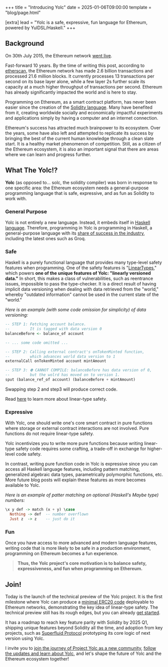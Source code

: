 +++
title = "Introducing Yolc"
date = 2025-01-06T09:00:00
template = "blog/page.html"

[extra]
lead = "Yolc is a safe, expressive, fun language for Ethereum, powered by YulDSL/Haskell."
+++

## Background

On 30th July 2015, the Ethereum network [went live](https://blog.ethereum.org/2015/07/30/ethereum-launches).

Fast-forward 10 years. By the time of writing this post, according to [etherscan](https://etherscan.io/), the Ethereum
network has made 2.6 billion transactions and processed 21.6 million blocks. It currently processes 13 transactions per
second on its base layer alone, while a few layer 2s further scale its capacity at a much higher throughput of
transactions per second. Ethereum has already significantly impacted the world and is here to stay.

Programming on Ethereum, as a smart contract platform, has never been easier since the creation of the [Solidity
language](https://soliditylang.org/). Many have benefited from it, creating worldwide socially and economically
impactful experiments and applications simply by having a computer and an internet connection.

Ethereum's success has attracted much brainpower to its ecosystem. Over the years, some have also left and attempted to
replicate its success by bringing the best of the current human knowledge through a clean slate start. It is a healthy
market phenomenon of competition. Still, as a citizen of the Ethereum ecosystem, it is also an important signal that
there are areas where we can learn and progress further.

## What The Yolc!?

**Yolc** (as opposed to... solc, the solidity compiler) was born in response to one specific area: the Ethereum
ecosystem needs a general-purpose programming language that is safe, expressive, and as fun as Solidity to work with.

### General Purpose

Yolc is not entirely a new language. Instead, it embeds itself in [Haskell
language](https://www.haskell.org/). Therefore, programming in Yolc is programming in Haskell, a general-purpose
language with its [share of success in the industry](https://github.com/erkmos/haskell-companies), including the latest
ones such as Groq.

### Safe

Haskell is a purely functional language that provides many type-level safety features when programming. One of the
safety features is
"[LinearTypes](https://ghc.gitlab.haskell.org/ghc/doc/users_guide/exts/linear_types.html#design-and-further-reading),"
which powers **one of the unique features of Yolc: "linearly versioned data."**  In short, this makes a class of
vulnerabilities, such as reentrance issues, impossible to pass the type-checker. It is a direct result of having
implicit data versioning when dealing with data retrieved from the "world," whereby "outdated information" cannot be
used in the current state of the "world."

*Here is an example (with some code omission for simplicity) of data versioning:*

```haskell
-- STEP 1: Fetching account balance.
--         It is tagged with data version 0
balanceBefore <- balance_of account

-- ... some code omitted ...

-- STEP 2: Calling external contract's onTokenMinted function,
--         which advances world data version to 1
externalCall onTokenMinted account mintAmount

-- STEP 3: ⛔ CANNOT COMPILE: balanceBefore has data version of 0,
--         but the wolrd has moved on to version 1.
sput (balance_ref_of account) (balanceBefore + mintAmount)

```

Swapping step 2 and step3 will produce correct code.


Read [here](/docs/linearsafety) to learn more about linear-type safety.

### Expressive

With Yolc, one should write one's core smart contract in pure functions where storage or external contract interactions
are not involved. Pure functions do not require linear-type safety.

Yolc incentivizes you to write more pure functions because writing linear-type safety code requires some crafting, a
trade-off in exchange for higher-level code safety.

In contrast, writing pure function code in Yolc is expressive since you can access all Haskell language features,
including pattern matching, generalized algebraic data types, parametrically polymorphic functions, etc. More future
blog posts will explain these features as more becomes available to Yolc.


*Here is an example of patter matching on optional (Haskell's Maybe type) numbers:*

```haskell
\x y def -> match (x + y) \case
  Nothing -> def  -- number overflown
  Just z  -> z    -- just do it
```

### Fun

Once you have access to more advanced and modern language features, writing code that is more likely to be safe in a
production environment, programming on Ethereum becomes a fun experience.

> **Thus, the Yolc project's core motivation is to balance safety, expressiveness, and fun when programming on
> Ethereum.**

## Join!

Today is the launch of the technical preview of the Yolc project. It is the first milestone where Yolc can produce a
[minimal ERC20 code](https://github.com/yolc-dev/yul-dsl-monorepo/tree/master/examples/demo/src) deployable to Ethereum
networks, demonstrating the key idea of linear-type safety. The technical preview still has its rough edges, but you can
already [get started](/docs/getstarted).

It has a roadmap to reach key feature parity with Solidity by 2025 Q1, shipping unique features beyond Solidity all the
time, and adoption from key projects, such as [Superfluid
Protocol](https://github.com/superfluid-finance/protocol-monorepo/) prototyping its core logic of next version using
Yolc.

I invite you to [join the journey of Project Yolc as a new community](/community), [follow the updates and learn about
Yolc](https://linktr.ee/yolc), and let's shape the future of Yolc and the Ethereum ecosystem together!
